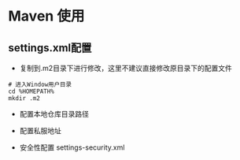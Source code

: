 # Maven 使用

## settings.xml配置

* 复制到.m2目录下进行修改，这里不建议直接修改原目录下的配置文件
```
# 进入Window用户目录
cd %HOMEPATH%
mkdir .m2
```

* 配置本地仓库目录路径

* 配置私服地址

* 安全性配置 settings-security.xml


